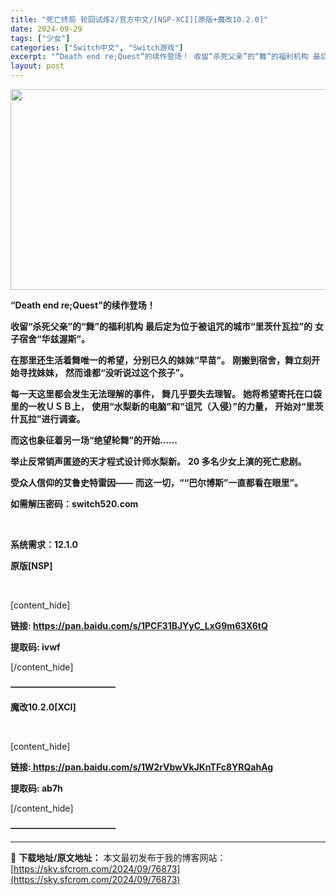 ```yaml
---
title: "死亡终局 轮回试炼2/官方中文/[NSP-XCI][原版+魔改10.2.0]"
date: 2024-09-29
tags: ["少女"]
categories: ["Switch中文", "Switch游戏"]
excerpt: "“Death end re;Quest”的续作登场！ 收留“杀死父亲”的“舞”的福利机构 最后定为位于被诅咒的城市“里茨什瓦拉”的 女子宿舍“华兹渥斯”。 在那里还生活着舞唯一的希望，分别已久的妹妹“早苗”。 刚搬到宿舍，舞立刻开始寻找妹妹， 然而谁都“没听说过这个孩子”。 每一天这里都会发生无法理&hellip;"
layout: post
---
```


<img class="aligncenter size-full wp-image-76849" src="https://sky.sfcrom.com/wp-content/uploads/2024/09/2024092911145751.webp" alt="" width="570" height="321" />

<strong>“Death end re;Quest”的续作登场！</strong>

<strong>收留“杀死父亲”的“舞”的福利机构</strong>
<strong>最后定为位于被诅咒的城市“里茨什瓦拉”的</strong>
<strong>女子宿舍“华兹渥斯”。</strong>

<strong>在那里还生活着舞唯一的希望，分别已久的妹妹“早苗”。</strong>
<strong>刚搬到宿舍，舞立刻开始寻找妹妹，</strong>
<strong>然而谁都“没听说过这个孩子”。</strong>

<strong>每一天这里都会发生无法理解的事件，</strong>
<strong>舞几乎要失去理智。</strong>
<strong>她将希望寄托在口袋里的一枚ＵＳＢ上，</strong>
<strong>使用“水梨新的电脑”和“诅咒（入侵）”的力量，</strong>
<strong>开始对“里茨什瓦拉”进行调查。</strong>

<strong>而这也象征着另一场“绝望轮舞”的开始……</strong>

<strong>举止反常销声匿迹的天才程式设计师水梨新。</strong>
<strong>20 多名少女上演的死亡悲剧。</strong>

<strong>受众人信仰的艾鲁史特雷因——</strong>
<strong>而这一切，““巴尔博斯”一直都看在眼里”。</strong>

<strong>如需解压密码：switch520.com</strong>

<strong> </strong>

<strong>系统需求：12.1.0</strong>

<strong>原版[NSP]</strong>

&nbsp;

[content_hide]

<strong>链接: <a href="https://pan.baidu.com/s/1PCF31BJYyC_LxG9m63X6tQ">https://pan.baidu.com/s/1PCF31BJYyC_LxG9m63X6tQ </a></strong>

<strong>提取码: ivwf</strong>

[/content_hide]

<strong>————————————</strong>

<strong>魔改10.2.0[XCI]</strong>

&nbsp;

[content_hide]

<strong>链接:<a href="https://pan.baidu.com/s/1W2rVbwVkJKnTFc8YRQahAg"> https://pan.baidu.com/s/1W2rVbwVkJKnTFc8YRQahAg </a></strong>

<strong>提取码: ab7h</strong>

[/content_hide]

<strong>————————————</strong>

---
📖 **下载地址/原文地址：** 本文最初发布于我的博客网站：[https://sky.sfcrom.com/2024/09/76873](https://sky.sfcrom.com/2024/09/76873)
